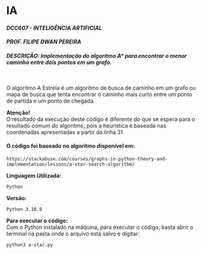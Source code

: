 # IA
 
#### _DCC607 - INTELIGÊNCIA ARTIFICIAL_
#### _PROF. FILIPE DWAN PEREIRA_
#### _DESCRIÇÃO: Implementação do algoritmo A* para encontrar o menor caminho entre dois pontos em um grafo._ 
<br>

O algoritmo A Estrela é um algoritmo de busca de caminho em um grafo ou mapa de busca que tenta encontrar o caminho mais curto entre um ponto de partida e um ponto de chegada.

__Atenção!__ <br>
O resultado da execução deste código é diferente do que se espera para o resultado comum do algoritmo, pois a heurística é baseada nas coordenadas apresentadas a partir da linha 31.
<br>

#### __O código foi baseado no algoritmo disponível em:__ 
    https://stackabuse.com/courses/graphs-in-python-theory-and-implementation/lessons/a-star-search-algorithm/

__Linguagem Utilizada:__

    Python  

__Versão:__ 

    Python 3.10.9

__Para executar o código:__ <br>
Com o Python instalado na máquina, para executar o código, basta abrir o terminal na pasta onde o arquivo está salvo e digitar:  

    python3 a-star.py

